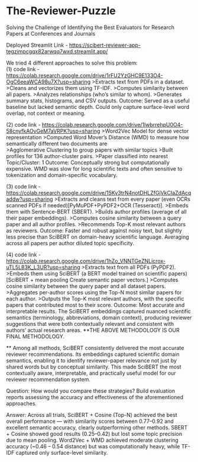# The-Reviewer-Puzzle
Solving the Challenge of Identifying the Best Evaluators for Research Papers at Conferences and Journals

Deployed Streamlit Link - https://scibert-reviewer-app-tegzimpcgqx82arwqq7wxd.streamlit.app/

We tried 4 different approaches to solve this problem:                                                                                   
(1) code link - https://colab.research.google.com/drive/1rFU2YzGHC9E133O4-OgC6eeaWCA98u7X?usp=sharing
	>Extracts text from PDFs in a dataset.
	>Cleans and vectorizes them using TF-IDF.
	>Computes similarity between all papers.
	>Analyzes relationships (who’s similar to whom).
	>Generates summary stats, histograms, and CSV outputs.
Outcome: Served as a useful baseline but lacked semantic depth. Could only capture surface-level word overlap, not context or meaning.

(2) code link - https://colab.research.google.com/drive/1lwbrrehpU0O4-58cnyfkAOvGeM7aVRPK?usp=sharing
	>Word2Vec Model for dense vector representation 
	>Computed Word Mover’s Distance (WMD) to measure how semantically different two documents are  
	>Agglomerative Clustering to group papers with similar topics 
	>Built profiles for 136 author-cluster pairs.
	>Paper classified into nearest Topic/Cluster: 1
Outcome: Conceptually strong but computationally expensive. WMD was slow for long scientific texts and often sensitive to tokenization and domain-specific vocabulary.

(3) code link - https://colab.research.google.com/drive/15Kv3trN4notDHLZfGjVkCIaZdAcqaddw?usp=sharing
	>Extracts and cleans text from every paper (even OCRs scanned PDFs if needed)[PyMuPDF+PyPDF2+OCR (Tesseract)].
	>Embeds them with Sentence-BERT (SBERT).
	>Builds author profiles (average of all their paper embeddings).
	>Computes cosine similarity between a query paper and all author profiles.
	>Recommends Top-K most relevant authors as reviewers.
Outcome: Faster and robust against noisy text, but slightly less precise than SciBERT on domain-heavy scientific language. Averaging across all papers per author diluted topic specificity.

(4) code link - https://colab.research.google.com/drive/1hZo_VNNTGeZNLicrox-uTL5L83K_L3UR?usp=sharing
	>Extracts text from all PDFs (PyPDF2).
	>Embeds them using SciBERT (a BERT model trained on scientific papers) [SciBERT + mean pooling Create semantic paper vectors.]
	>Computes cosine similarity between the query paper and all dataset papers.
	>Aggregates per-author scores using the Top-N most similar papers for each author.
	>Outputs the Top-K most relevant authors, with the specific papers that contributed most to their score.
Outcome: Most accurate and interpretable results. The SciBERT embeddings captured nuanced scientific semantics (terminology, abbreviations, domain context), producing reviewer suggestions that were both contextually relevant and consistent with authors’ actual research areas.
**THE ABOVE METHODOLOGY IS OUR FINAL METHODOLOGY.

**	Among all methods, SciBERT consistently delivered the most accurate reviewer recommendations. Its embeddings captured scientific domain semantics, enabling it to identify reviewer–paper relevance not just by shared words but by conceptual similarity. This made SciBERT the most contextually aware, interpretable, and practically useful model for our reviewer recommendation system.


Question:	How would you compare these strategies? Build evaluation reports assessing the accuracy and effectiveness of the aforementioned approaches.

Answer: 	Across all trials, SciBERT + Cosine (Top-N) achieved the best overall performance — with similarity scores between 0.77–0.92 and excellent semantic accuracy, clearly outperforming other methods. SBERT + Cosine showed good results (0.25–0.42) but lost some topic precision due to mean pooling. Word2Vec + WMD achieved moderate clustering accuracy (~0.46 – 0.54 distance) but was computationally heavy, while TF-IDF captured only surface-level similarity.
